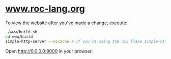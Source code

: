 # www.roc-lang.org

To view the website after you've made a change, execute:
```bash
./www/build.sh
cd www/build
simple-http-server --nocache # If you're using the nix flake simple-http-server will already be installed. Without nix you can install it with `cargo install simple-http-server`.
```
Open http://0.0.0.0:8000 in your browser.



